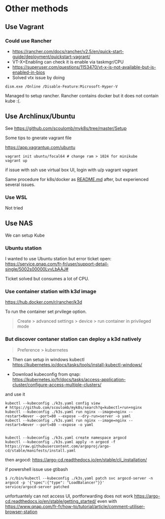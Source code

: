 # Other methods

## Use Vagrant 

### Could use Rancher

- https://rancher.com/docs/rancher/v2.5/en/quick-start-guide/deployment/quickstart-vagrant/
- VT-X+Enabling can check it is enable via taskmgr/CPU
- https://superuser.com/questions/1153470/vt-x-is-not-available-but-is-enabled-in-bios
- Solved vtx issue by doing 

````
dism.exe /Online /Disable-Feature:Microsoft-Hyper-V
````

Managed to setup rancher.
Rancher contains docker but it does not contain kube :(.


## Use Archlinux/Ubuntu 

See https://github.com/scoulomb/myk8s/tree/master/Setup

Some tips to gnerate vagrant file

https://app.vagrantup.com/ubuntu

````
vagrant init ubuntu/focal64 # change ram > 1024 for minikube
vagrant up
````

if issue with ssh use virtual box UI, login with u/p vagrant vagrant

Same procedure for k8s/docker as [README.md](./README.md) after, but experienced several issues.

### Use WSL

Not tried

<!-- some dns issue here corp -->

## Use NAS

We can setup Kube 

### Ubuntu station 

I wanted to use Ubuntu station but error ticket open: https://service.qnap.com/fr-fr/user/support-detail-single/5002s00000LvvLbAAJ#

Ticket solved but consumes a lot of CPU.

### Use container station with k3*d* image 

https://hub.docker.com/r/rancher/k3d

To run the container set prvilege option.
> Create > advanced settings > device > run container in privileged mode 

### But discover contaner station can deploy a k3d natively

> Preference > kubernetes

- Then can setup in windows kubectl
https://kubernetes.io/docs/tasks/tools/install-kubectl-windows/

- Download kubeconfig from qnap: https://kubernetes.io/fr/docs/tasks/access-application-cluster/configure-access-multiple-clusters/

and use it

````
kubectl --kubeconfig ./k3s.yaml config view
# https://github.com/scoulomb/myk8s/search?q=kubectl+run+nginx
kubectl --kubeconfig ./k3s.yaml run nginx --image=nginx --restart=Never --port=80 --expose --dry-run=server -o yaml
kubectl --kubeconfig ./k3s.yaml run nginx --image=nginx --restart=Never --port=80 --expose -o yaml
  
  
kubectl --kubeconfig ./k3s.yaml create namespace argocd
kubectl --kubeconfig ./k3s.yaml apply -n argocd -f https://raw.githubusercontent.com/argoproj/argo-cd/stable/manifests/install.yaml
````

<!-- disconnect corp vpn -->
  

  
then argocd: https://argo-cd.readthedocs.io/en/stable/cli_installation/

if powershell issue use gtibash

````
$ /c/bin/kubectl --kubeconfig ./k3s.yaml patch svc argocd-server -n argocd -p '{"spec":{"type": "LoadBalancer"}}'
service/argocd-server patched
````

unfortuantely can not access UI, portforwarding does not work
https://argo-cd.readthedocs.io/en/stable/getting_started/
even with 
https://www.qnap.com/fr-fr/how-to/tutorial/article/comment-utiliser-browser-station


